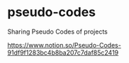 # pseudo-codes
Sharing Pseudo Codes of projects

https://www.notion.so/Pseudo-Codes-91df9f1283bc4b8ba207c7daf85c2419
